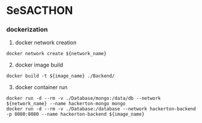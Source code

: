 # SeSACTHON

### dockerization
1. docker network creation
```
docker network create ${network_name}
```
2. docker image build
```
docker build -t ${image_name} ./Backend/
```
3. docker container run
```
docker run -d --rm -v ./Database/mongo:/data/db --network ${network_name} --name hackerton-mongo mongo
docker run -d --rm -v ./Database:/database --network hackerton-backend -p 8080:8080 --name hackerton-backend ${image_name}
```
